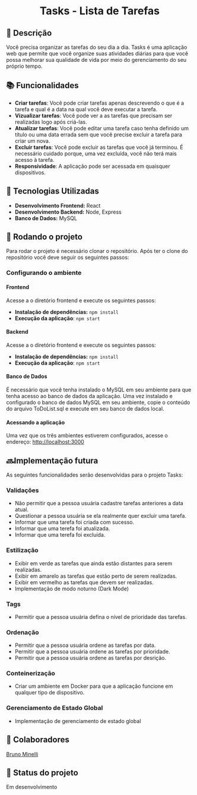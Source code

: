 <h1 align="center">Tasks - Lista de Tarefas</h1>

<h2>&#x1F4DD; Descrição</h2>
<p>Você precisa organizar as tarefas do seu dia a dia. Tasks é uma aplicação web que permite que você organize suas atividades diárias para que você possa melhorar sua qualidade de vida por meio do gerenciamento do seu próprio tempo.</p>

<h2>&#x1F4DA; Funcionalidades</h2>
<ul>
  <li>
    <strong>Criar tarefas</strong>: Você pode criar tarefas apenas descrevendo o que é a tarefa e qual é a data na qual você deve executar a tarefa.
  </li>
  <li>
    <strong>Vizualizar tarefas</strong>: Você pode ver a as tarefas que precisam ser realizadas logo após criá-las.
  </li>
  <li>
    <strong>Atualizar tarefas</strong>: Você pode editar uma tarefa caso tenha definido um título ou uma data errada sem que você precise excluir a tarefa para criar um nova.
  </li>
  <li>
    <strong>Excluir tarefas</strong>: Você pode excluir as tarefas que você já terminou. É necessário cuidado porque, uma vez excluída, você não terá mais acesso à tarefa.
  </li>
  <li>
    <strong>Responsividade</strong>: A aplicação pode ser acessada em quaisquer dispositivos.
  </li>
</ul>

<h2>&#x1F527; Tecnologias Utilizadas</h2>
<ul>
  <li><strong>Desenvolvimento Frontend:</strong> React</li>
  <li><strong>Desenvolvimento Backend:</strong> Node, Express</li>
  <li><strong>Banco de Dados:</strong> MySQL</li>
</ul>

<h2>&#x1F680; Rodando o projeto</h2>
<p>Para rodar o projeto é necessário clonar o repositório. Após ter o clone do repositório você deve seguir os seguintes passos:</p>

<h3>Configurando o ambiente</h3>
<h4>Frontend</h4>
<p>Acesse a o diretório frontend e execute os seguintes passos:</p>
<ul>
  <li>
    <strong>Instalação de dependências:</strong> <code>npm install</code>
  </li>
  <li>
    <strong>Execução da aplicação</strong>: <code>npm start</code>
  </li>
</ul>

<h4>Backend</h4>
<p>Acesse a o diretório frontend e execute os seguintes passos:</p>
<ul>
  <li>
    <strong>Instalação de dependências:</strong> <code>npm install</code>
  </li>
  <li>
    <strong>Execução da aplicação</strong>: <code>npm start</code>
  </li>
</ul>

<h4>Banco de Dados</h4>
<p>É necessário que você tenha instalado o MySQL em seu ambiente para que tenha acesso ao banco de dados da aplicação. Uma vez instalado e configurado o banco de dados MySQL em seu ambiente, copie o conteúdo do arquivo ToDoList.sql e execute em seu banco de dados local.</p>

<h4>Acessando a aplicação</h4>
<p>Uma vez que os três ambientes estiverem configurados, acesse o endereço: <a href="http://localhost:3000">http://localhost:3000</a></p>

<h2>&#x1F51C;Implementação futura</h2>
<p>As seguintes funcionalidades serão desenvolvidas para o projeto Tasks:</p>

<h3>Validações</h3>
<ul>
  <li>Não permitir que a pessoa usuária cadastre tarefas anteriores a data atual.</li>
  <li>Questionar a pessoa usuária se ela realmente quer excluir uma tarefa.</li>
  <li>Informar que uma tarefa foi criada com sucesso.</li>
  <li>Informar que uma terefa foi atualizada.</li>
  <li>Informar que uma terefa foi excluída.</li>
</ul>

<h3>Estilização</h3>
<ul>
  <li>Exibir em verde as tarefas que ainda estão distantes para serem realizadas.</li>
  <li>Exibir em amarelo as tarefas que estão perto de serem realizadas.</li>
  <li>Exibir em vermelho as tarefas que devem ser realizadas.</li>
  <li>Implementação de modo noturno (Dark Mode)</li>
</ul>

<h3>Tags</h3>
<ul>
  <li>Permitir que a pessoa usuária defina o nível de prioridade das tarefas.</li>
</ul>

<h3>Ordenação</h3>
<ul>
  <li>Permitir que a pessoa usuária ordene as tarefas por data.</li>
  <li>Permitir que a pessoa usuária ordene as tarefas por prioridade.</li>
  <li>Permitir que a pessoa usuária ordene as tarefas por desrição.</li>
</ul>

<h3>Conteinerização</h3>
<ul>
  <li>Criar um ambiente em Docker para que a aplicação funcione em qualquer tipo de dispositivo.</li>
</ul>

<h3>Gerenciamento de Estado Global</h3>
<ul>
  <li>Implementação de gerenciamento de estado global</li>
</ul>

<h2>&#x1F91D; Colaboradores</h2>
<a href="https://github.com/obrunominelli">Bruno Minelli</a>

<h2>&#x1F3AF; Status do projeto</h2>
<p>Em desenvolvimento</p>
